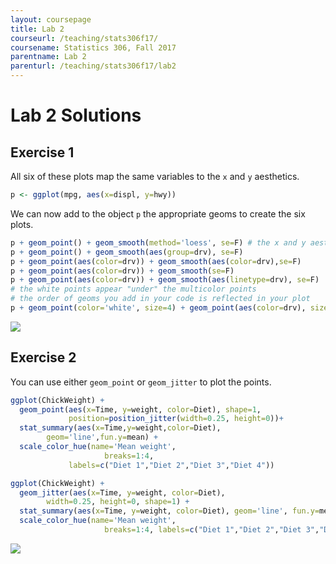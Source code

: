```yaml
---
layout: coursepage
title: Lab 2
courseurl: /teaching/stats306f17/
coursename: Statistics 306, Fall 2017
parentname: Lab 2
parenturl: /teaching/stats306f17/lab2
---
```


# Lab 2 Solutions

## Exercise 1

All six of these plots map the same variables to the `x` and `y` aesthetics. 
```r
p <- ggplot(mpg, aes(x=displ, y=hwy))
```

We can now add to the object `p` the appropriate geoms to create the six plots.

```r 
p + geom_point() + geom_smooth(method='loess', se=F) # the x and y aesthetics are already mapped
p + geom_point() + geom_smooth(aes(group=drv), se=F)
p + geom_point(aes(color=drv)) + geom_smooth(aes(color=drv),se=F)
p + geom_point(aes(color=drv)) + geom_smooth(se=F)
p + geom_point(aes(color=drv)) + geom_smooth(aes(linetype=drv), se=F)
# the white points appear "under" the multicolor points 
# the order of geoms you add in your code is reflected in your plot
p + geom_point(color='white', size=4) + geom_point(aes(color=drv), size=1.5)
```
<img src = "../warmup-1.png">

## Exercise 2

You can use either `geom_point` or `geom_jitter` to plot the points.

```r 
ggplot(ChickWeight) +
  geom_point(aes(x=Time, y=weight, color=Diet), shape=1,
             position=position_jitter(width=0.25, height=0))+
  stat_summary(aes(x=Time,y=weight,color=Diet), 
  		geom='line',fun.y=mean) + 
  scale_color_hue(name='Mean weight',
                     breaks=1:4,
		     labels=c("Diet 1","Diet 2","Diet 3","Diet 4"))
```


```r
ggplot(ChickWeight) +
  geom_jitter(aes(x=Time, y=weight, color=Diet), 
  		width=0.25, height=0, shape=1) + 
  stat_summary(aes(x=Time, y=weight, color=Diet), geom='line', fun.y=mean) +
  scale_color_hue(name='Mean weight',
                     breaks=1:4, labels=c("Diet 1","Diet 2","Diet 3","Diet 4"))
```

<img src="../chick2-1.png" align="center">

